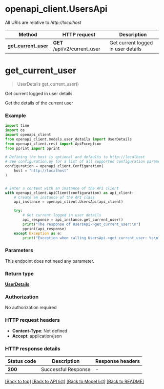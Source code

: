 # openapi_client.UsersApi

All URIs are relative to *http://localhost*

Method | HTTP request | Description
------------- | ------------- | -------------
[**get_current_user**](UsersApi.md#get_current_user) | **GET** /api/v2/current_user | Get current logged in user details


# **get_current_user**
> UserDetails get_current_user()

Get current logged in user details

Get the details of the current user

### Example

```python
import time
import os
import openapi_client
from openapi_client.models.user_details import UserDetails
from openapi_client.rest import ApiException
from pprint import pprint

# Defining the host is optional and defaults to http://localhost
# See configuration.py for a list of all supported configuration parameters.
configuration = openapi_client.Configuration(
    host = "http://localhost"
)


# Enter a context with an instance of the API client
with openapi_client.ApiClient(configuration) as api_client:
    # Create an instance of the API class
    api_instance = openapi_client.UsersApi(api_client)

    try:
        # Get current logged in user details
        api_response = api_instance.get_current_user()
        print("The response of UsersApi->get_current_user:\n")
        pprint(api_response)
    except Exception as e:
        print("Exception when calling UsersApi->get_current_user: %s\n" % e)
```


### Parameters
This endpoint does not need any parameter.

### Return type

[**UserDetails**](UserDetails.md)

### Authorization

No authorization required

### HTTP request headers

 - **Content-Type**: Not defined
 - **Accept**: application/json

### HTTP response details
| Status code | Description | Response headers |
|-------------|-------------|------------------|
**200** | Successful Response |  -  |

[[Back to top]](#) [[Back to API list]](../README.md#documentation-for-api-endpoints) [[Back to Model list]](../README.md#documentation-for-models) [[Back to README]](../README.md)

